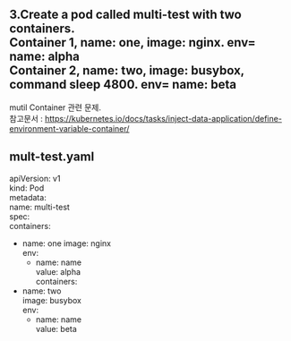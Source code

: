 3.Create a pod called multi-test with two containers.     
Container 1, name: one, image: nginx. env= name: alpha   
Container 2, name: two, image: busybox, command sleep 4800. env= name: beta 
----------------------------    
mutil Container 관련 문제.        
참고문서 : https://kubernetes.io/docs/tasks/inject-data-application/define-environment-variable-container/    
 
mult-test.yaml   
---
apiVersion: v1   
kind: Pod   
metadata:   
  name: multi-test   
spec:   
  containers:   
  - name: one
    image: nginx   
    env:   
    - name: name   
      value: alpha   
  containers:   
  - name: two   
    image: busybox   
    env:   
    -  name: name   
       value: beta   
